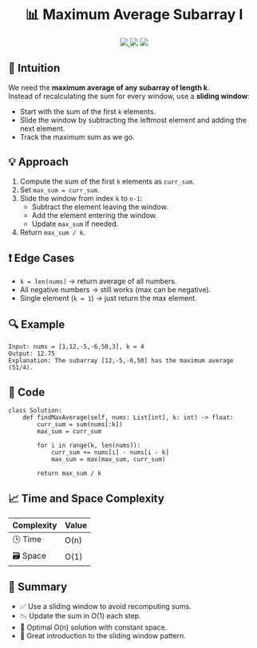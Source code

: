 <h1 align="center">📊 Maximum Average Subarray I</h1>

<p align="center">
  <a href="https://leetcode.com/problems/maximum-average-subarray-i/">
    <img src="https://img.shields.io/badge/LeetCode-Maximum%20Average%20Subarray%20I-brightgreen?logo=leetcode&style=flat-square" />
  </a>
  <img src="https://img.shields.io/badge/Difficulty-Easy-green?style=flat-square" />
  <img src="https://img.shields.io/badge/Category-Sliding%20Window%2C%20Array-blueviolet?style=flat-square" />
</p>

## 🧠 Intuition

We need the **maximum average of any subarray of length k**.  
Instead of recalculating the sum for every window, use a **sliding window**:
- Start with the sum of the first `k` elements.
- Slide the window by subtracting the leftmost element and adding the next element.
- Track the maximum sum as we go.

## 💡 Approach

1. Compute the sum of the first `k` elements as `curr_sum`.  
2. Set `max_sum = curr_sum`.  
3. Slide the window from index `k` to `n-1`:
   - Subtract the element leaving the window.
   - Add the element entering the window.
   - Update `max_sum` if needed.  
4. Return `max_sum / k`.

## ❗ Edge Cases

- `k = len(nums)` → return average of all numbers.  
- All negative numbers → still works (max can be negative).  
- Single element (`k = 1`) → just return the max element.  

## 🔍 Example

```
Input: nums = [1,12,-5,-6,50,3], k = 4
Output: 12.75
Explanation: The subarray [12,-5,-6,50] has the maximum average (51/4).
```

## 🧾 Code

```
class Solution:
    def findMaxAverage(self, nums: List[int], k: int) -> float:
        curr_sum = sum(nums[:k])
        max_sum = curr_sum

        for i in range(k, len(nums)):
            curr_sum += nums[i] - nums[i - k]
            max_sum = max(max_sum, curr_sum)

        return max_sum / k
```

## 📈 Time and Space Complexity

| Complexity | Value |
|------------|--------|
| 🕒 Time     | O(n)   |
| 🗃️ Space    | O(1)   |

## 📌 Summary

- ✅ Use a sliding window to avoid recomputing sums.
- 📉 Update the sum in O(1) each step.
- 🚀 Optimal O(n) solution with constant space.
- 🧠 Great introduction to the sliding window pattern.